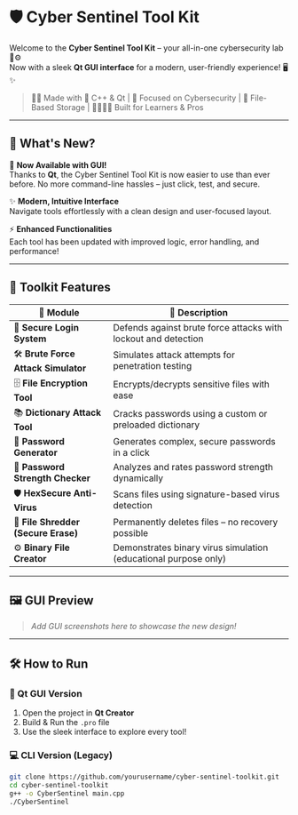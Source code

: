 # 🛡️ Cyber Sentinel Tool Kit

Welcome to the **Cyber Sentinel Tool Kit** – your all-in-one cybersecurity lab 🔐⚙️  
Now with a sleek **Qt GUI interface** for a modern, user-friendly experience! 🖥️✨

> 🧑‍💻 Made with 💙 C++ & Qt | 🎯 Focused on Cybersecurity | 📁 File-Based Storage | 👨‍👩‍👧‍👦 Built for Learners & Pros

---

## 🚀 What's New?

🌟 **Now Available with GUI!**  
Thanks to **Qt**, the Cyber Sentinel Tool Kit is now easier to use than ever before. No more command-line hassles – just click, test, and secure.  

✨ **Modern, Intuitive Interface**  
Navigate tools effortlessly with a clean design and user-focused layout.

⚡ **Enhanced Functionalities**  
Each tool has been updated with improved logic, error handling, and performance!

---

## 🧰 Toolkit Features

| 🧩 Module                            | 💬 Description                                                                 |
|-------------------------------------|---------------------------------------------------------------------------------|
| 🔐 **Secure Login System**          | Defends against brute force attacks with lockout and detection                 |
| 🛠️ **Brute Force Attack Simulator** | Simulates attack attempts for penetration testing                              |
| 🗄️ **File Encryption Tool**         | Encrypts/decrypts sensitive files with ease                                    |
| 📚 **Dictionary Attack Tool**       | Cracks passwords using a custom or preloaded dictionary                        |
| 🔢 **Password Generator**           | Generates complex, secure passwords in a click                                 |
| 🧪 **Password Strength Checker**    | Analyzes and rates password strength dynamically                               |
| 🛡️ **HexSecure Anti-Virus**        | Scans files using signature-based virus detection                             |
| 🧹 **File Shredder (Secure Erase)** | Permanently deletes files – no recovery possible                               |
| ⚙️ **Binary File Creator**          | Demonstrates binary virus simulation (educational purpose only)               |

---

## 🖼️ GUI Preview

> _Add GUI screenshots here to showcase the new design!_

---

## 🛠️ How to Run

### 🔧 Qt GUI Version
1. Open the project in **Qt Creator**
2. Build & Run the `.pro` file
3. Use the sleek interface to explore every tool!

### 💻 CLI Version (Legacy)
```bash
git clone https://github.com/yourusername/cyber-sentinel-toolkit.git
cd cyber-sentinel-toolkit
g++ -o CyberSentinel main.cpp
./CyberSentinel
